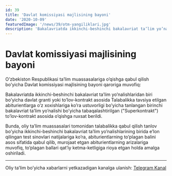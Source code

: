```yaml
---
id: 39
title: 'Davlat komissiyasi majlisining bayoni'
date: '2020-10-09'
featuredImage: '/news/39/otm-yangiliklari.jpg'
description: 'Bakalavriatda ikkinchi-beshinchi bakalavriat ta’lim yo’nalishlaridan biri bo’yicha davlat granti yoki to’lov-kontrakt asosida Talabalikka tavsiya etilgan abiturientlarga o’z xoxishlariga ko’ra ustuvorligi bo’yicha tanlangan birinchi bakalavriat ta’lim yo’nalishi bo’yicha tabaqalashtirilgan ("Superkontrakt") to’lov-kontrakt asosida o’qishga ruxsat berildi'
---
```


# Davlat komissiyasi majlisining bayoni

O’zbekiston Respublikasi ta’lim muassasalariga o’qishga qabul qilish bo’yicha Davlat komissiyasi majlisining bayoni qaroriga muvofiq:

Bakalavriatda ikkinchi-beshinchi bakalavriat ta’lim yo’nalishlaridan biri bo’yicha davlat granti yoki to’lov-kontrakt asosida Talabalikka tavsiya etilgan abiturientlarga o’z xoxishlariga ko’ra ustuvorligi bo’yicha tanlangan birinchi bakalavriat ta’lim yo’nalishi bo’yicha tabaqalashtirilgan ("Superkontrakt") to’lov-kontrakt asosida o’qishga ruxsat berildi.

Bunda, oliy ta’lim muassasalari tomonidan talabalikka qabul qilish tanlov bo’yicha ikkinchi-beshinchi bakalavriat ta’lim yo’nalishlarining birida e’lon qilingan test sinovlari natijalariga ko’ra, abiturientlarning to’plagan balini asos sifatida qabul qilib, murojaat etgan abiturientlarning arizalariga muvofiq, to’plagan ballari qat’iy ketma-ketligiga rioya etgan holda amalga oshiriladi.

---

Oliy ta’lim bo’yicha xabarlarni yetkazadigan kanalga ulanish: [Telegram Kanal](https://t.me/joinchat/AAAAAFWcf-p7bkFXyyVlNw)

